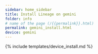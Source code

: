 ```yaml
---
sidebar: home_sidebar
title: Install Lineage on gemini
folder: info
# name of the page (/{{permalink}}.html)
permalink: gemini_install.html
device: gemini
---
```

{% include templates/device_install.md %}
